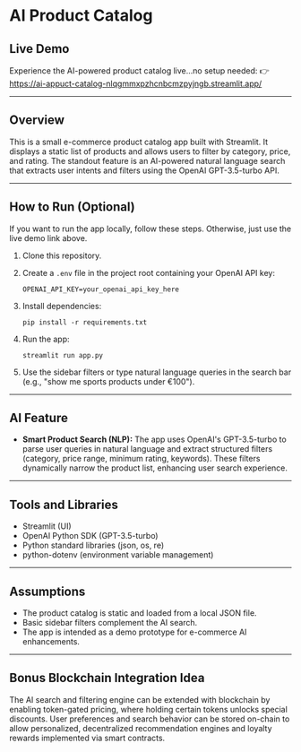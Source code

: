 # AI Product Catalog

## Live Demo

Experience the AI-powered product catalog live...no setup needed:
👉 https://ai-appuct-catalog-nlqgmmxpzhcnbcmzpyjngb.streamlit.app/

---

## Overview

This is a small e-commerce product catalog app built with Streamlit. It displays a static list of products and allows users to filter by category, price, and rating. The standout feature is an AI-powered natural language search that extracts user intents and filters using the OpenAI GPT-3.5-turbo API.

---

## How to Run (Optional)

If you want to run the app locally, follow these steps. Otherwise, just use the live demo link above.

1. Clone this repository.
2. Create a `.env` file in the project root containing your OpenAI API key:

   ```
   OPENAI_API_KEY=your_openai_api_key_here
   ```
3. Install dependencies:

   ```
   pip install -r requirements.txt
   ```
4. Run the app:

   ```
   streamlit run app.py
   ```
5. Use the sidebar filters or type natural language queries in the search bar (e.g., "show me sports products under €100").

---

## AI Feature

* **Smart Product Search (NLP):** The app uses OpenAI's GPT-3.5-turbo to parse user queries in natural language and extract structured filters (category, price range, minimum rating, keywords). These filters dynamically narrow the product list, enhancing user search experience.

---

## Tools and Libraries

* Streamlit (UI)
* OpenAI Python SDK (GPT-3.5-turbo)
* Python standard libraries (json, os, re)
* python-dotenv (environment variable management)

---

## Assumptions

* The product catalog is static and loaded from a local JSON file.
* Basic sidebar filters complement the AI search.
* The app is intended as a demo prototype for e-commerce AI enhancements.

---

## Bonus Blockchain Integration Idea

The AI search and filtering engine can be extended with blockchain by enabling token-gated pricing, where holding certain tokens unlocks special discounts. User preferences and search behavior can be stored on-chain to allow personalized, decentralized recommendation engines and loyalty rewards implemented via smart contracts.
